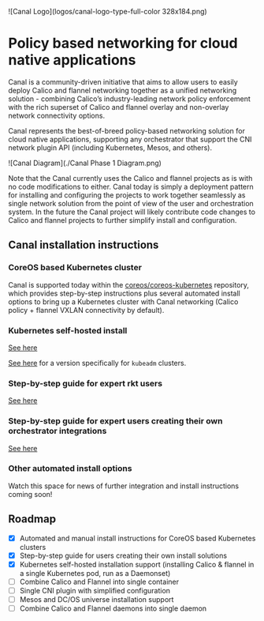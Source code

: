 
![Canal Logo](logos/canal-logo-type-full-color 328x184.png)

# Policy based networking for cloud native applications

Canal is a community-driven initiative that aims to allow users to easily deploy Calico and flannel networking together as a unified networking solution - combining Calico’s industry-leading network policy enforcement with the rich superset of Calico and flannel overlay and non-overlay network connectivity options.

Canal represents the best-of-breed policy-based networking solution for cloud native applications, supporting any orchestrator that support the CNI network plugin API (including Kubernetes, Mesos, and others).

![Canal Diagram](./Canal Phase 1 Diagram.png)

Note that the Canal currently uses the Calico and flannel projects as is with no code modifications to either. Canal today is simply a deployment pattern for installing and configuring the projects to work together seamlessly as single network solution from the point of view of the user and orchestration system. In the future the Canal project will likely contribute code changes to Calico and flannel projects to further simplify install and configuration.

## Canal installation instructions

### CoreOS based Kubernetes cluster
Canal is supported today within the [coreos/coreos-kubernetes](https://github.com/coreos/coreos-kubernetes) repository, which provides step-by-step instructions plus several automated install options to bring up a Kubernetes cluster with Canal networking (Calico policy + flannel VXLAN connectivity by default).

### Kubernetes self-hosted install
[See here](k8s-install/README.md)

[See here](k8s-install/kubeadm/README.md) for a version specifically for `kubeadm` clusters.

### Step-by-step guide for expert rkt users
[See here](InstallGuide.md)

### Step-by-step guide for expert users creating their own orchestrator integrations
[See here](OrchestratorIntegration.md)

### Other automated install options
Watch this space for news of further integration and install instructions coming soon!

## Roadmap
- [x] Automated and manual install instructions for CoreOS based Kubernetes clusters
- [x] Step-by-step guide for users creating their own install solutions
- [x] Kubernetes self-hosted installation support (installing Calico & flannel in a single Kubernetes pod, run as a Daemonset)
- [ ] Combine Calico and Flannel into single container
- [ ] Single CNI plugin with simplified configuration
- [ ] Mesos and DC/OS universe installation support
- [ ] Combine Calico and Flannel daemons into single daemon

